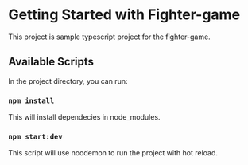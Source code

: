 # Getting Started with Fighter-game

This project is sample typescript project for the fighter-game.

## Available Scripts

In the project directory, you can run:

### `npm install`

This will install dependecies in node_modules.

### `npm start:dev`

This script will use noodemon to run the project with hot reload.
